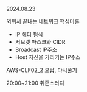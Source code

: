 2024.08.23

외워서 끝내는 네트워크 핵심이론

- IP 헤더 형식
- 서브넷 마스크와 CIDR
- Broadcast IP주소
- Host 자신을 가리키는 IP주소

AWS-CLF02_2 오답, 다시풀기

20:00~21:00 취준스터디
